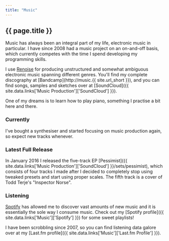 ```yaml
---
title: "Music"
---
```


## {{ page.title }}

Music has always been an integral part of my life, electronic music in particular.
I have since 2008 had a music project on an on-and-off basis, which currently
competes with the time I spend developing my programming skills.

I use [Renoise](http://www.renoise.com/) for producing unstructured and somewhat
ambiguous electronic music spanning different genres. You'll find my complete
discography at [Bandcamp](http://music.{{ site.url_short }}), and you can find
songs, samples and sketches over at [SoundCloud]({{ site.data.links['Music Production']['SoundCloud'] }}).

One of my dreams is to learn how to play piano, something I practise a bit here
and there.

### Currently

I've bought a synthesiser and started focusing on music production again, so
expect new tracks whenever.

### Latest Full Release

In January 2016 I released the five-track EP [Pessimist]({{ site.data.links['Music Production']['SoundCloud'] }}/sets/pessimist),
which consists of four tracks I made after I decided to completely stop using
tweaked presets and start using proper scales. The fifth track is a cover of
Todd Terje's "Inspector Norse".

### Listening

[Spotify](https://www.spotify.com/) has allowed me to discover vast amounts of
new music and it is essentially the sole way I consume music. Check out my
[Spotify profile]({{ site.data.links['Music']['Spotify'] }}) for some sweet
playlists!

I have been scrobbling since 2007, so you can find listening data galore over
at my [Last.fm profile]({{ site.data.links['Music']['Last.fm Profile'] }}).

